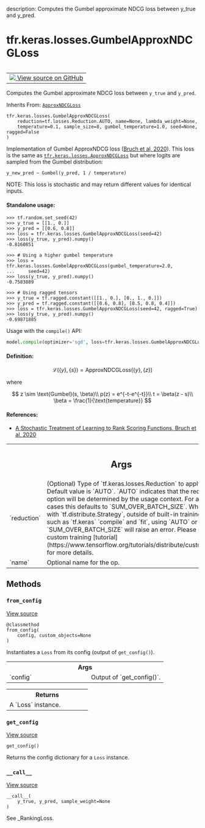 description: Computes the Gumbel approximate NDCG loss between y_true and
y_pred.

<div itemscope itemtype="http://developers.google.com/ReferenceObject">
<meta itemprop="name" content="tfr.keras.losses.GumbelApproxNDCGLoss" />
<meta itemprop="path" content="Stable" />
<meta itemprop="property" content="__call__"/>
<meta itemprop="property" content="__init__"/>
<meta itemprop="property" content="from_config"/>
<meta itemprop="property" content="get_config"/>
</div>

# tfr.keras.losses.GumbelApproxNDCGLoss

<!-- Insert buttons and diff -->

<table class="tfo-notebook-buttons tfo-api nocontent" align="left">
<td>
  <a target="_blank" href="https://github.com/tensorflow/ranking/tree/master/tensorflow_ranking/python/keras/losses.py#L846-L943">
    <img src="https://www.tensorflow.org/images/GitHub-Mark-32px.png" />
    View source on GitHub
  </a>
</td>
</table>

Computes the Gumbel approximate NDCG loss between `y_true` and `y_pred`.

Inherits From: [`ApproxNDCGLoss`](../../../tfr/keras/losses/ApproxNDCGLoss.md)

<pre class="devsite-click-to-copy prettyprint lang-py tfo-signature-link">
<code>tfr.keras.losses.GumbelApproxNDCGLoss(
    reduction=tf.losses.Reduction.AUTO, name=None, lambda_weight=None,
    temperature=0.1, sample_size=8, gumbel_temperature=1.0, seed=None, ragged=False
)
</code></pre>

<!-- Placeholder for "Used in" -->

Implementation of Gumbel ApproxNDCG loss ([Bruch et al, 2020][bruch2020]). This
loss is the same as
<a href="../../../tfr/keras/losses/ApproxNDCGLoss.md"><code>tfr.keras.losses.ApproxNDCGLoss</code></a>
but where logits are sampled from the Gumbel distribution:

`y_new_pred ~ Gumbel(y_pred, 1 / temperature)`

NOTE: This loss is stochastic and may return different values for identical
inputs.

#### Standalone usage:

```
>>> tf.random.set_seed(42)
>>> y_true = [[1., 0.]]
>>> y_pred = [[0.6, 0.8]]
>>> loss = tfr.keras.losses.GumbelApproxNDCGLoss(seed=42)
>>> loss(y_true, y_pred).numpy()
-0.8160851
```

```
>>> # Using a higher gumbel temperature
>>> loss = tfr.keras.losses.GumbelApproxNDCGLoss(gumbel_temperature=2.0,
...     seed=42)
>>> loss(y_true, y_pred).numpy()
-0.7583889
```

```
>>> # Using ragged tensors
>>> y_true = tf.ragged.constant([[1., 0.], [0., 1., 0.]])
>>> y_pred = tf.ragged.constant([[0.6, 0.8], [0.5, 0.8, 0.4]])
>>> loss = tfr.keras.losses.GumbelApproxNDCGLoss(seed=42, ragged=True)
>>> loss(y_true, y_pred).numpy()
-0.69871885
```

Usage with the `compile()` API:

```python
model.compile(optimizer='sgd', loss=tfr.keras.losses.GumbelApproxNDCGLoss())
```

#### Definition:

$$\mathcal{L}(\{y\}, \{s\}) = \text{ApproxNDCGLoss}(\{y\}, \{z\})$$

where

$$
z \sim \text{Gumbel}(s, \beta)\\
p(z) = e^{-t-e^{-t}}\\
t = \beta(z - s)\\
\beta = \frac{1}{\text{temperature}}
$$

#### References:

-   [A Stochastic Treatment of Learning to Rank Scoring Functions, Bruch et al,
    2020][bruch2020]

[bruch2020]: https://research.google/pubs/pub48689/

<!-- Tabular view -->
 <table class="responsive fixed orange">
<colgroup><col width="214px"><col></colgroup>
<tr><th colspan="2"><h2 class="add-link">Args</h2></th></tr>

<tr>
<td>
`reduction`
</td>
<td>
(Optional) Type of `tf.keras.losses.Reduction` to apply to
loss. Default value is `AUTO`. `AUTO` indicates that the reduction
option will be determined by the usage context. For almost all cases
this defaults to `SUM_OVER_BATCH_SIZE`. When used with
`tf.distribute.Strategy`, outside of built-in training loops such as
`tf.keras` `compile` and `fit`, using `AUTO` or `SUM_OVER_BATCH_SIZE`
will raise an error. Please see this custom training [tutorial](https://www.tensorflow.org/tutorials/distribute/custom_training) for
more details.
</td>
</tr><tr>
<td>
`name`
</td>
<td>
Optional name for the op.
</td>
</tr>
</table>

## Methods

<h3 id="from_config"><code>from_config</code></h3>

<a target="_blank" href="https://github.com/tensorflow/ranking/tree/master/tensorflow_ranking/python/keras/losses.py#L465-L472">View
source</a>

<pre class="devsite-click-to-copy prettyprint lang-py tfo-signature-link">
<code>@classmethod</code>
<code>from_config(
    config, custom_objects=None
)
</code></pre>

Instantiates a `Loss` from its config (output of `get_config()`).

<!-- Tabular view -->
 <table class="responsive fixed orange">
<colgroup><col width="214px"><col></colgroup>
<tr><th colspan="2">Args</th></tr>

<tr>
<td>
`config`
</td>
<td>
Output of `get_config()`.
</td>
</tr>
</table>

<!-- Tabular view -->
 <table class="responsive fixed orange">
<colgroup><col width="214px"><col></colgroup>
<tr><th colspan="2">Returns</th></tr>
<tr class="alt">
<td colspan="2">
A `Loss` instance.
</td>
</tr>

</table>

<h3 id="get_config"><code>get_config</code></h3>

<a target="_blank" href="https://github.com/tensorflow/ranking/tree/master/tensorflow_ranking/python/keras/losses.py#L928-L935">View
source</a>

<pre class="devsite-click-to-copy prettyprint lang-py tfo-signature-link">
<code>get_config()
</code></pre>

Returns the config dictionary for a `Loss` instance.

<h3 id="__call__"><code>__call__</code></h3>

<a target="_blank" href="https://github.com/tensorflow/ranking/tree/master/tensorflow_ranking/python/keras/losses.py#L937-L943">View
source</a>

<pre class="devsite-click-to-copy prettyprint lang-py tfo-signature-link">
<code>__call__(
    y_true, y_pred, sample_weight=None
)
</code></pre>

See _RankingLoss.
